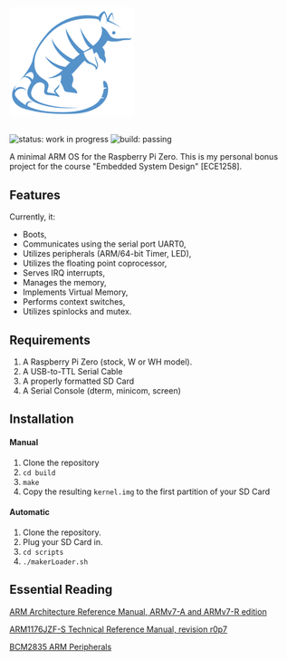 ![ARMadillo](logo.png)

##

![status: work in progress](https://img.shields.io/badge/status-work%20in%20progress-orange)
![build: passing](https://img.shields.io/badge/build-passing-green)

A minimal ARM OS for the Raspberry Pi Zero.
This is my personal bonus project for the course "Embedded System Design" [ECE1258].

## Features

Currently, it:

* Boots,
* Communicates using the serial port UART0,
* Utilizes peripherals (ARM/64-bit Timer, LED),
* Utilizes the floating point coprocessor,
* Serves IRQ interrupts,
* Manages the memory,
* Implements Virtual Memory,
* Performs context switches,
* Utilizes spinlocks and mutex.

## Requirements

1. A Raspberry Pi Zero (stock, W or WH model).
2. A USB-to-TTL Serial Cable
3. A properly formatted SD Card
4. A Serial Console (dterm, minicom, screen)

## Installation

#### Manual

1. Clone the repository
2. `cd build`
3. `make`
4. Copy the resulting `kernel.img` to the first partition of your SD Card

#### Automatic

1. Clone the repository.
2. Plug your SD Card in.
3. `cd scripts`
4. `./makerLoader.sh`

## Essential Reading

[ARM Architecture Reference Manual, ARMv7-A and ARMv7-R edition](https://static.docs.arm.com/ddi0406/c/DDI0406C_C_arm_architecture_reference_manual.pdf)

[ARM1176JZF-S Technical Reference Manual, revision r0p7](http://infocenter.arm.com/help/topic/com.arm.doc.ddi0301h/DDI0301H_arm1176jzfs_r0p7_trm.pdf)

[BCM2835 ARM Peripherals](https://www.raspberrypi.org/documentation/hardware/raspberrypi/bcm2835/BCM2835-ARM-Peripherals.pdf)
